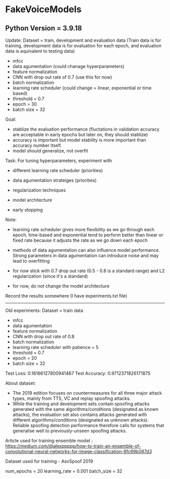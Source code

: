 # FakeVoiceModels

## Python Version = 3.9.18

Update:
Dataset = train, development and evaluation data (Train data is for training, development data is for evaluation for each epoch, and evaluation data is equivalent to testing data)
- mfcc
- data agumentation (could chanage hyperparameters)
- feature normalization
- CNN with drop out rate of 0.7 (use this for now)
- batch normalization
- learning rate scheduler (could change = linear, exponential or time based)
- threshold = 0.7
- epoch = 30
- batch size = 32

Goal:
- stablize the evaluation performance (fluctations in validation accuracy are acceptable in early epochs but later on, they should stablize)
- accuracy is important but model stability is more important than accuracy number itself.
- model should generalize, not overfit

Task: 
For tuning hyperparameters, experiment with
- different learning rate scheduler (priorities)
- data agumentation strateiges (priorities)

- regularization techniques
- model architecture
- early stopping

Note:
- learning rate scheduler gives more flexibility as we go through each epoch, time-based and exponential tend to perform better than linear or fixed rate because
it adjusts the rate as we go down each epoch
- methods of data agumentation can also influence model performance. Strong parameters in data agumentation can introduce noise and may lead to overfitting

- for now stick with 0.7 drop out rate (0.5 - 0.8 is a standard range) and L2 regularization (since it's a standard)
- for now, do not change the model architecture

Record the results somewhere (I have experiments.txt file)

__________
Old experiments: Dataset = train data
- mfcc
- data agumentation
- feature normalization
- CNN with drop out rate of 0.8
- batch normalization
- learning rate scheduler with patience = 5
- threshold = 0.7
- epoch = 20
- batch size = 32

Test Loss: 0.18166127800941467
Test Accuracy: 0.9712371826171875

About dataset:
- The 2019 edition focuses on countermeasures for all three major attack types, mainly from TTS, VC and replay spoofing attacks.
- While the training and development sets contain spoofing attacks generated with the same algorithms/conditions (designated as known attacks), the evaluation set also contains attacks generated with different algorithms/conditions (designated as unknown attacks). Reliable spoofing detection performance therefore calls for systems that generalise well to previously-unseen spoofing attacks.


Article used for training ensemble model : https://medium.com/@alexppppp/how-to-train-an-ensemble-of-convolutional-neural-networks-for-image-classification-8fc69b087d3 

Dataset used for training - AsvSpoof 2019

num_epochs = 20
learning_rate = 0.001
batch_size = 32